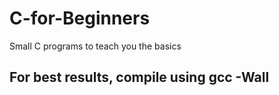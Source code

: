 # C-for-Beginners
Small C programs to teach you the basics
## For best results, compile using gcc -Wall 
